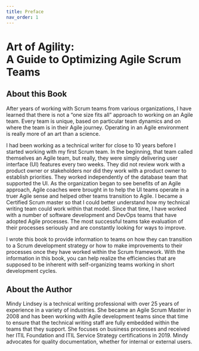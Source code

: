 ```yaml
---
title: Preface
nav_order: 1
---
```


# Art of Agility: <br/>A Guide to Optimizing Agile Scrum Teams

## About this Book
After years of working with Scrum teams from various organizations, I have learned that there is not a “one size fits all” approach to working on an Agile team. Every team is unique, based on particular team dynamics and on where the team is in their Agile journey. Operating in an Agile environment is really more of an art than a science.

I had been working as a technical writer for close to 10 years before I started working with my first Scrum team. In the beginning, that team called themselves an Agile team, but really, they were simply delivering user interface (UI) features every two weeks. They did not review work with a product owner or stakeholders nor did they work with a product owner to establish priorities. They worked independently of the database team that supported the UI. As the organization began to see benefits of an Agile approach, Agile coaches were brought in to help the UI teams operate in a truer Agile sense and helped other teams transition to Agile. I became a Certified Scrum master so that I could better understand how my technical writing team could work within that model. Since that time, I have worked with a number of software development and DevOps teams that have adopted Agile processes. The most successful teams take evaluation of their processes seriously and are constantly looking for ways to improve.

I wrote this book to provide information to teams on how they can transition to a Scrum development strategy or how to make improvements to their processes once they have worked within the Scrum framework. With the information in this book, you can help realize the efficiencies that are supposed to be inherent with self-organizing teams working in short development cycles. 

## About the Author
Mindy Lindsey is a technical writing professional with over 25 years of experience in a variety of industries. She became an Agile Scrum Master in 2008 and has been working with Agile development teams since that time to ensure that the technical writing staff are fully embedded within the teams that they support. She focuses on business processes and received her ITIL Foundation and ITIL Service Strategy certifications in 2019. Mindy advocates for quality documentation, whether for internal or external users.



